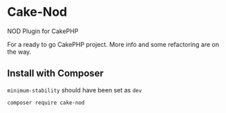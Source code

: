 Cake-Nod
========

NOD Plugin for CakePHP

For a ready to go CakePHP project.
More info and some refactoring are on the way.

## Install with Composer
```minimum-stability``` should have been set as ```dev```

```bash
composer require cake-nod
```
